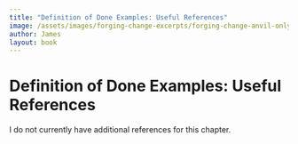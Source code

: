 ```yaml
---
title: "Definition of Done Examples: Useful References"
image: /assets/images/forging-change-excerpts/forging-change-anvil-only.png
author: James
layout: book
---
```


# Definition of Done Examples: Useful References

I do not currently have additional references for this chapter.